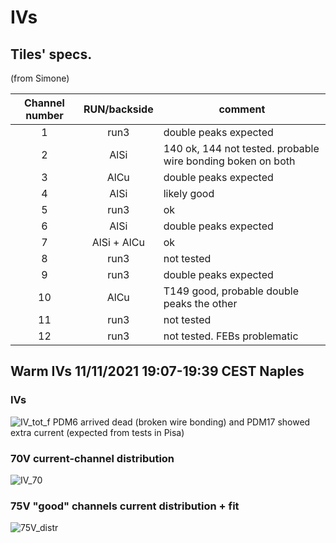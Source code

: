 # IVs
## Tiles' specs.
(from Simone)

| Channel number | RUN/backside | comment |
| :------------: | :----------: | ------- |
| 1 | run3 | double peaks expected |
| 2 | AlSi | 140 ok, 144 not tested. probable wire bonding boken on both |
| 3 | AlCu | double peaks expected |
| 4 | AlSi | likely good |
| 5 | run3 | ok |
| 6 | AlSi | double peaks expected |
| 7 | AlSi + AlCu | ok
| 8 | run3 | not tested |
| 9 | run3 | double peaks expected |
| 10 | AlCu | T149 good, probable double peaks the other |
| 11 | run3 | not tested |
| 12 | run3 | not tested. FEBs problematic |

## Warm IVs 11/11/2021 19:07-19:39 CEST Naples
### IVs
![IV_tot_f](https://user-images.githubusercontent.com/75016958/142066592-ef2d97b7-2da4-4fd5-bd7c-880adddacea6.png)
PDM6 arrived dead (broken wire bonding) and PDM17 showed extra current (expected from tests in Pisa)
### 70V current-channel distribution
![IV_70](https://user-images.githubusercontent.com/75016958/142066749-1bad2719-9e87-4db6-81ed-e0e75efd04f5.png)
### 75V "good" channels current distribution + fit
![75V_distr](https://user-images.githubusercontent.com/75016958/142066803-8e7ff2d0-4f70-4a5d-8761-1511aa3ed66d.png)
